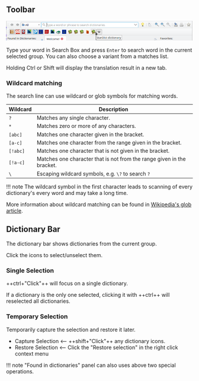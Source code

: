 ## Toolbar
![toolbar](img/toolbar.webp)

Type your word in Search Box and press `Enter` to search word in the current selected group. You can also choose a variant from a matches list.

Holding Ctrl or Shift will display the translation result in a new tab.

### Wildcard matching

The search line can use wildcard or glob symbols for matching words.

| Wildcard | Description                                                            |
|----------|------------------------------------------------------------------------|
| `?`      | Matches any single character.                                          |
| `*`      | Matches zero or more of any characters.                                |
| `[abc]`  | Matches one character given in the bracket.                            |
| `[a-c]`  | Matches one character from the range given in the bracket.             |
| `[!abc]` | Matches one character that is not given in the bracket.                |
| `[!a-c]` | Matches one character that is not from the range given in the bracket. |
| `\`      | Escaping wildcard symbols, e.g. `\?` to search `?`                     |

!!! note
    The wildcard symbol in the first character leads to scanning of every dictionary's every word and may take a long time.

More information about wildcard matching can be found in [Wikipedia's glob article](https://en.wikipedia.org/wiki/Glob_(programming)).

## Dictionary Bar

The dictionary bar shows dictionaries from the current group.

Click the icons to select/unselect them.

### Single Selection

++ctrl+"Click"++ will focus on a single dictionary.

If a dictionary is the only one selected, clicking it with ++ctrl++ will reselected all dictionaries.

### Temporary Selection

Temporarily capture the selection and restore it later.

- Capture Selection <-- ++shift+"Click"++ any dictionary icons.
- Restore Selection <-- Click the "Restore selection" in the right click context menu

!!! note
    "Found in dictionaries" panel can also uses above two special operations.
